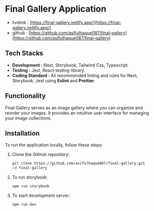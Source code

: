 # Final Gallery Application

- livelink : [https://final-gallery.netlify.app/](https://final-gallery.netlify.app/)
- github : [https://github.com/asifulhaque087/final-gallery](https://github.com/asifulhaque087/final-gallery)

## Tech Stacks

- **Development :** Next, Storybook, Tailwind Css, Typescript.
- **Testing :** Jest, React-testing-library.
- **Coding Standard :** All recommended linting and rules for Next, Storybook, Jest using **Eslint** and **Prettier**.

## Functionality

Final Gallery serves as an image gallery where you can organize and reorder your images. It provides an intuitive user interface for managing your image collections.

## Installation

To run the application locally, follow these steps:

1. Clone the GitHub repository:

   ```bash
   git clone https://github.com/asifulhaque087/final-gallery.git
   cd final-gallery
   ```

2. To run storybook:

   ```bash
   npm run storybook
   ```

3. To start development server:

   ```bash
   npm run dev
   ```
